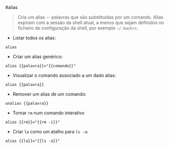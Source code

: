 #alias

> Cria um alias -- palavras que são substituídas por um comando.
> Alias expiram com a sessão da shell atual, a menos que sejam definidos no ficheiro de configuração da shell, por exemplo `~/.bashrc`.

- Listar todos os alias:

`alias`

- Criar um alias genérico:

`alias {{palavra}}="{{comando}}"`

- Visualizar o comando associado a um dado alias:

`alias {{palavra}}`

- Remover um alias de um comando:

`unalias {{palavra}}`

- Tornar `rm` num comando interativo

`alias {{rm}}="{{rm -i}}"`

- Criar `la` como um atalho para `ls -a`:

`alias {{la}}="{{ls -a}}"`
